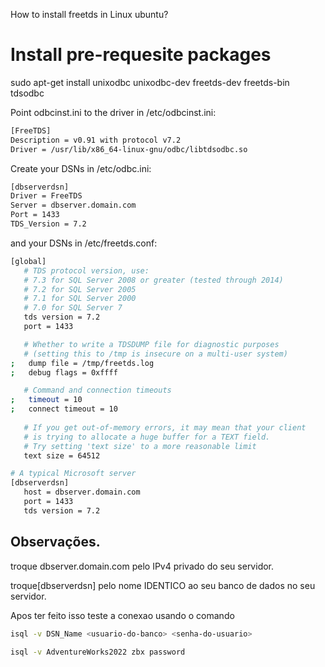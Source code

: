 How to install freetds in Linux ubuntu?

# Install pre-requesite packages
sudo apt-get install unixodbc unixodbc-dev freetds-dev freetds-bin tdsodbc

Point odbcinst.ini to the driver in /etc/odbcinst.ini:

 ```bash
[FreeTDS]
Description = v0.91 with protocol v7.2
Driver = /usr/lib/x86_64-linux-gnu/odbc/libtdsodbc.so
 ```
 
Create your DSNs in /etc/odbc.ini:
```bash
[dbserverdsn]
Driver = FreeTDS
Server = dbserver.domain.com
Port = 1433
TDS_Version = 7.2

 ```
 
 and your DSNs in /etc/freetds.conf:
 ```bash
 [global]
    # TDS protocol version, use:
    # 7.3 for SQL Server 2008 or greater (tested through 2014)
    # 7.2 for SQL Server 2005
    # 7.1 for SQL Server 2000
    # 7.0 for SQL Server 7
    tds version = 7.2
    port = 1433

    # Whether to write a TDSDUMP file for diagnostic purposes
    # (setting this to /tmp is insecure on a multi-user system)
;   dump file = /tmp/freetds.log
;   debug flags = 0xffff

    # Command and connection timeouts
;   timeout = 10
;   connect timeout = 10
    
    # If you get out-of-memory errors, it may mean that your client
    # is trying to allocate a huge buffer for a TEXT field.  
    # Try setting 'text size' to a more reasonable limit 
    text size = 64512

# A typical Microsoft server
[dbserverdsn]
    host = dbserver.domain.com
    port = 1433
    tds version = 7.2
 ```


## Observações.

troque dbserver.domain.com pelo IPv4 privado do seu servidor.

troque[dbserverdsn] pelo nome IDENTICO ao seu banco de dados no seu servidor.

Apos ter feito isso teste a conexao usando o comando
 ```bash
 isql -v DSN_Name <usuario-do-banco> <senha-do-usuario>
 
 isql -v AdventureWorks2022 zbx password
  ```